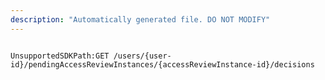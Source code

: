 ```yaml
---
description: "Automatically generated file. DO NOT MODIFY"
---
```


```powershellv2

UnsupportedSDKPath:GET /users/{user-id}/pendingAccessReviewInstances/{accessReviewInstance-id}/decisions

```